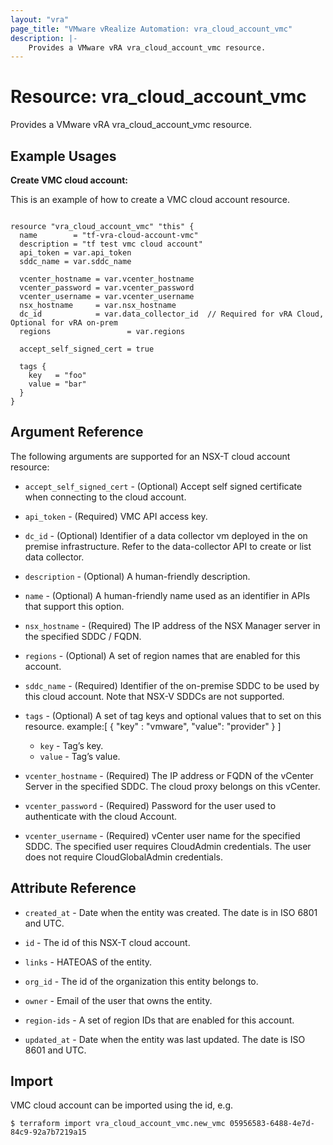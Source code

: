 ```yaml
---
layout: "vra"
page_title: "VMware vRealize Automation: vra_cloud_account_vmc"
description: |-
    Provides a VMware vRA vra_cloud_account_vmc resource.
---
```


# Resource: vra\_cloud\_account\_vmc

Provides a VMware vRA vra_cloud_account_vmc resource.

## Example Usages

**Create VMC cloud account:**

This is an example of how to create a VMC cloud account resource.

```hcl

resource "vra_cloud_account_vmc" "this" {
  name        = "tf-vra-cloud-account-vmc"
  description = "tf test vmc cloud account"
  api_token = var.api_token
  sddc_name = var.sddc_name

  vcenter_hostname = var.vcenter_hostname
  vcenter_password = var.vcenter_password
  vcenter_username = var.vcenter_username
  nsx_hostname     = var.nsx_hostname
  dc_id            = var.data_collector_id  // Required for vRA Cloud, Optional for vRA on-prem
  regions                 = var.regions

  accept_self_signed_cert = true

  tags {
    key   = "foo"
    value = "bar"
  }
}

```



## Argument Reference

The following arguments are supported for an NSX-T cloud account resource:

* `accept_self_signed_cert` - (Optional) Accept self signed certificate when connecting to the cloud account.

* `api_token` - (Required) VMC API access key.

* `dc_id` - (Optional) Identifier of a data collector vm deployed in the on premise infrastructure. Refer to the data-collector API to create or list data collector.

* `description` - (Optional) A human-friendly description.

* `name` - (Optional) A human-friendly name used as an identifier in APIs that support this option.

* `nsx_hostname` - (Required)  The IP address of the NSX Manager server in the specified SDDC / FQDN.

* `regions` - (Optional) A set of region names that are enabled for this account.

* `sddc_name` - (Required) Identifier of the on-premise SDDC to be used by this cloud account. Note that NSX-V SDDCs are not supported.

* `tags` - (Optional) A set of tag keys and optional values that to set on this resource.
example:[ { "key" : "vmware", "value": "provider" } ]
  * `key` - Tag’s key.
  * `value` - Tag’s value.

* `vcenter_hostname` - (Required) The IP address or FQDN of the vCenter Server in the specified SDDC. The cloud proxy belongs on this vCenter.
  
* `vcenter_password` - (Required) Password for the user used to authenticate with the cloud Account.

* `vcenter_username` - (Required) vCenter user name for the specified SDDC. The specified user requires CloudAdmin credentials. The user does not require CloudGlobalAdmin credentials.

## Attribute Reference

* `created_at` - Date when the entity was created. The date is in ISO 6801 and UTC.

* `id` - The id of this NSX-T cloud account.

* `links` - HATEOAS of the entity.

* `org_id` - The id of the organization this entity belongs to.

* `owner` - Email of the user that owns the entity.

* `region-ids` - A set of region IDs that are enabled for this account.

* `updated_at` - Date when the entity was last updated. The date is ISO 8601 and UTC.


## Import

VMC cloud account can be imported using the id, e.g.

`$ terraform import vra_cloud_account_vmc.new_vmc 05956583-6488-4e7d-84c9-92a7b7219a15`